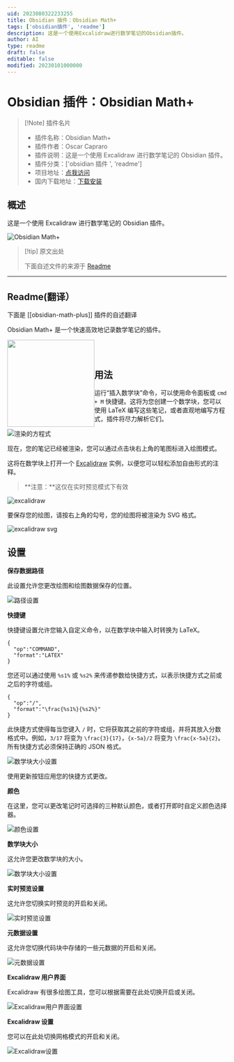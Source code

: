 ```yaml
---
uid: 2023080322233255
title: Obsidian 插件：Obsidian Math+
tags: ['obsidian插件', 'readme']
description: 这是一个使用Excalidraw进行数学笔记的Obsidian插件。
author: AI
type: readme
draft: false
editable: false
modified: 20230101000000
---
```


# Obsidian 插件：Obsidian Math+

> [!Note] 插件名片
> - 插件名称：Obsidian Math+
> - 插件作者：Oscar Capraro
> - 插件说明：这是一个使用 Excalidraw 进行数学笔记的 Obsidian 插件。
> - 插件分类：['obsidian 插件 ', 'readme']
> - 项目地址：[点我访问](https://github.com/ocapraro/obsidian-math-plus)
> - 国内下载地址：[下载安装](https://pkmer.cn/products/plugin/pluginMarket/?obsidian-math-plus)

## 概述

这是一个使用 Excalidraw 进行数学笔记的 Obsidian 插件。

![Obsidian Math+](https://cdn.pkmer.cn/covers/obsidian-math-plus.png!pkmer)

> [!tip] 原文出处
>
>下面自述文件的来源于 [Readme](https://ghproxy.net/https://raw.githubusercontent.com/ocapraro/obsidian-math-plus/master/README.md)
>

---

## Readme(翻译）

下面是 [[obsidian-math-plus]] 插件的自述翻译

Obsidian Math+ 是一个快速高效地记录数学笔记的插件。

[<img style="float:left" src="https://user-images.githubusercontent.com/14358394/115450238-f39e8100-a21b-11eb-89d0-fa4b82cdbce8.png" width="200">](https://ko-fi.com/ocapraro)

<br><br>

## 用法

运行“插入数学块”命令，可以使用命令面板或 `cmd + M` 快捷键。这将为您创建一个数学块，您可以使用 LaTeX 编写这些笔记，或者直观地编写方程式，插件将尽力解析它们。

![渲染的方程式](https://raw.githubusercontent.com/ocapraro/obsidian-math-plus/0.2.4/assets/editor-to-rendered.png)

现在，您的笔记已经被渲染，您可以通过点击块右上角的笔图标进入绘图模式。

这将在数学块上打开一个 [Excalidraw](https://github.com/excalidraw/excalidraw) 实例，以便您可以轻松添加自由形式的注释。

> **注意：**这仅在实时预览模式下有效

![excalidraw](https://raw.githubusercontent.com/ocapraro/obsidian-math-plus/0.2.4/assets/math-annotated.png)

要保存您的绘图，请按右上角的勾号，您的绘图将被渲染为 SVG 格式。

![excalidraw svg](https://raw.githubusercontent.com/ocapraro/obsidian-math-plus/0.2.4/assets/math-annotated-svg.png)

## 设置

**保存数据路径**

此设置允许您更改绘图和绘图数据保存的位置。

![路径设置](https://raw.githubusercontent.com/ocapraro/obsidian-math-plus/master/assets/path-settings.png)

**快捷键**

快捷键设置允许您输入自定义命令，以在数学块中输入时转换为 LaTeX。

```
{
  "op":"COMMAND",
  "format":"LATEX"
}
```

您还可以通过使用 `%s1%` 或 `%s2%` 来传递参数给快捷方式，以表示快捷方式之前或之后的字符或组。

```
{
  "op":"/",
  "format":"\frac{%s1%}{%s2%}"
}
```

此快捷方式使得每当您键入 `/` 时，它将获取其之前的字符或组，并将其放入分数格式中。例如，`3/17` 将变为 `\frac{3}{17}`，`{x-5a}/2` 将变为 `\frac{x-5a}{2}`。所有快捷方式必须保持正确的 JSON 格式。

![数学块大小设置](https://raw.githubusercontent.com/ocapraro/obsidian-math-plus/master/assets/shortcuts-settings.png)

使用更新按钮应用您的快捷方式更改。

**颜色**

在这里，您可以更改笔记时可选择的三种默认颜色，或者打开即时自定义颜色选择器。

![颜色设置](https://raw.githubusercontent.com/ocapraro/obsidian-math-plus/0.2.4/assets/colors-settings.png)

**数学块大小**

这允许您更改数学块的大小。

![数学块大小设置](https://raw.githubusercontent.com/ocapraro/obsidian-math-plus/master/assets/math-block-size-settings.png)

**实时预览设置**

这允许您切换实时预览的开启和关闭。

![实时预览设置](https://raw.githubusercontent.com/ocapraro/obsidian-math-plus/master/assets/live-preview-settings.png)

**元数据设置**

这允许您切换代码块中存储的一些元数据的开启和关闭。

![元数据设置](https://raw.githubusercontent.com/ocapraro/obsidian-math-plus/master/assets/metadata-settings.png)

**Excalidraw 用户界面**

Excalidraw 有很多绘图工具，您可以根据需要在此处切换开启或关闭。

![Excalidraw用户界面设置](https://raw.githubusercontent.com/ocapraro/obsidian-math-plus/0.2.4/assets/excalidraw-ui-settings.png)

**Excalidraw 设置**

您可以在此处切换网格模式的开启和关闭。

![Excalidraw设置](https://raw.githubusercontent.com/ocapraro/obsidian-math-plus/0.2.4/assets/excalidraw-settings-settings.png)
